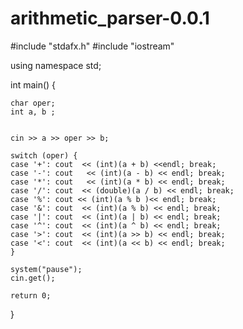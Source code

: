 # arithmetic_parser-0.0.1




#include "stdafx.h"
#include "iostream"

using namespace std;

int main()
{

	char oper;
	int a, b ;


	cin >> a >> oper >> b;

	switch (oper) {
	case '+': cout  << (int)(a + b) <<endl; break;
	case '-': cout   << (int)(a - b) << endl; break;
	case '*': cout   << (int)(a * b) << endl; break;
	case '/': cout  << (double)(a / b) << endl; break;
	case '%': cout << (int)(a % b )<< endl; break;
	case '&': cout  << (int)(a % b) << endl; break;
	case '|': cout  << (int)(a | b) << endl; break;
	case '^': cout  << (int)(a ^ b) << endl; break;
	case '>': cout  << (int)(a >> b) << endl; break;
	case '<': cout  << (int)(a << b) << endl; break;
	}

	system("pause");
	cin.get();
	
	return 0;
	

}
